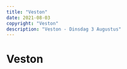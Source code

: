 ```yaml
---
title: "Veston"
date: 2021-08-03
copyright: "Veston"
description: "Veston - Dinsdag 3 Augustus"
---
```


# Veston


